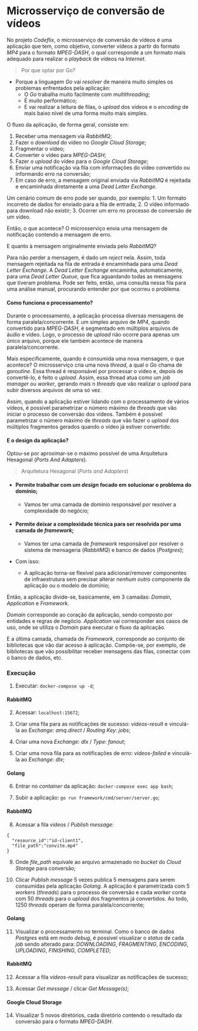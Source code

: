 # Microsserviço de conversão de vídeos

No projeto _Codeflix_, o microsserviço de conversão de vídeos é uma aplicação que tem, como objetivo, converter vídeos a partir do formato _MP4_ para o formato _MPEG-DASH_, o qual corresponde a um formato mais adequado para realizar o _playback_ de vídeos na _Internet_.

> Por que optar por Go?

- Porque a linguagem _Go_ vai _resolver_ de maneira muito simples os problemas enfrentados pela aplicação:
  - O _Go_ trabalha muito facilmente com _multithreading_;
  - É muito performático;
  - E vai realizar a leitura de filas, o _upload_ dos vídeos e o _encoding_ de mais baixo nível de uma forma muito mais simples.

O fluxo da aplicação, de forma geral, consiste em:

1. Receber uma mensagem via _RabbitMQ_;
2. Fazer o _download_ do vídeo no _Google Cloud Storage_;
3. Fragmentar o vídeo;
4. Converter o vídeo para _MPEG-DASH_;
5. Fazer o _upload_ do vídeo para o _Google Cloud Storage_;
6. Enviar uma notificação via fila com informações do vídeo convertido ou informando erro na conversão;
7. Em caso de erro, a mensagem original enviada via _RabbitMQ_ é rejeitada e encaminhada diretamente a uma _Dead Letter Exchange_.

Um cenário comum de erro pode ser quando, por exemplo: 1. Um formato incorreto de dados for enviado para a fila de entrada; 2. O vídeo informado para download não existir; 3. Ocorrer um erro no processo de conversão de um vídeo.

Então, o que acontece? O microsserviço envia uma mensagem de notificação contendo a mensagem de erro.

E quanto à mensagem originalmente enviada pelo _RabbitMQ_?

Para não perder a mensagem, é dado um _reject_ nela. Assim, toda mensagem rejeitada na fila de entrada é encaminhada para uma _Dead Letter Exchange_. A _Dead Letter Exchange_ encaminha, automaticamente, para uma _Dead Letter Queue_, que fica aguardando todas as mensagens que tiveram problema. Pode ser feito, então, uma consulta nessa fila para uma análise manual, procurando entender por que ocorreu o problema.

#### Como funciona o processamento?

Durante o processamento, a aplicação processa diversas mensagens de forma paralela/concorrente. E um simples arquivo de _MP4_, quando convertido para _MPEG-DASH_, é segmentado em múltiplos arquivos de áudio e vídeo. Logo, o processo de _upload_ não ocorre para apenas um único arquivo, porque ele também acontece de maneira paralela/concorrente.

Mais especificamente, quando é consumida uma nova mensagem, o que acontece? O microsserviço cria uma nova _thread_, a qual o _Go_ chama de _goroutine_. Essa thread é responsável por processar o vídeo e, depois de convertê-lo, é feito o _upload_. Assim, essa thread atua como um _job manager_ ou _worker_, gerando mais n _threads_ que vão realizar o _upload_ para subir diversos arquivos de uma só vez.

Assim, quando a aplicação estiver lidando com o processamento de vários vídeos, é possível parametrizar o número máximo de _threads_ que vão iniciar o processo de conversão dos vídeos. Também é possível parametrizar o número máximo de _threads_ que vão fazer o _upload_ dos múltiplos fragmentos gerados quando o vídeo já estiver convertido.

#### E o design da aplicação?

Optou-se por aproximar-se o máximo possível de uma Arquitetura Hexagonal (_Ports And Adapters_).

> Arquitetura Hexagonal (_Ports and Adapters_)

  - #### Permite trabalhar com um _design_ focado em solucionar o problema do domínio;

    - Vamos ter uma camada de domínio responsável por resolver a complexidade do negócio;
  
  - #### Permite deixar a complexidade técnica para ser resolvida por uma camada de _framework_;

    - Vamos ter uma camada de _framework_ responsável por resolver o sistema de mensageria (_RabbitMQ_) e banco de dados (_Postgres_);
    
- Com isso:

    - A  aplicação torna-se flexível para adicionar/remover componentes de infraestrutura sem precisar alterar _nenhum_ outro componente da aplicação ou o modelo de domínio;

Então, a aplicação divide-se, basicamente, em 3 camadas: _Domain_, _Application_ e _Framework_.

_Domain_ corresponde ao coração da aplicação, sendo composto por entidades e regras de negócio. _Application_ vai corresponder aos casos de uso, onde se utiliza o _Domain_ para executar o fluxo da aplicação.

E a última camada, chamada de _Framework_, corresponde ao conjunto de bibliotecas que vão dar acesso à aplicação. Compõe-se, por exemplo, de bibliotecas que vão possibilitar receber mensagens das filas, conectar com o banco de dados, etc.

### Execução

1. Executar: `docker-compose up -d`;

#### RabbitMQ

2. Acessar: `localhost:15672`;

3. Criar uma fila para as notificações de sucesso: _videos-result_ e vinculá-la ao _Exchange_: _amq.direct_ / _Routing Key_: _jobs_;

4. Criar uma nova _Exchange_: _dlx_ / _Type_: _fanout_;

5. Criar uma nova fila para as notificações de erro: _videos-failed_ e vinculá-la ao _Exchange_: _dlx_;

#### Golang

6. Entrar no _container_ da aplicação: `docker-compose exec app bash`;

7. Subir a aplicação: `go run framework/cmd/server/server.go`;

#### RabbitMQ

8. Acessar a fila _videos_ / _Publish message_:

```
{
  "resource_id":"id-client1",
  "file_path":"convite.mp4"
}
```

9. Onde _file_path_ equivale ao arquivo armazenado no _bucket_ do _Cloud Storage_ para conversão;

10. Clicar _Publish message_ 5 vezes publica 5 mensagens para serem consumidas pela aplicação _Golang_. A aplicação é parametrizada com 5 _workers_ (_threads_) para o processo de conversão e cada _worker_ conta com 50 _threads_ para o _upload_ dos fragmentos já convertidos. Ao todo, 1250 _threads_ operam de forma paralela/concorrente;

#### Golang

11. Visualizar o processamento no terminal. Como o banco de dados _Postgres_ está em modo _debug_, é possível visualizar o _status_ de cada _job_ sendo alterado para: _DOWNLOADING_, _FRAGMENTING_, _ENCODING_, _UPLOADING_, _FINISHING_, _COMPLETED_;

#### RabbitMQ

12. Acessar a fila _videos-result_ para visualizar as notificações de sucesso;

13. Acessar _Get message_ / clicar _Get Message(s)_;

#### Google Cloud Storage

14. Visualizar 5 novos diretórios, cada diretório contendo o resultado da conversão para o formato _MPEG-DASH_.
